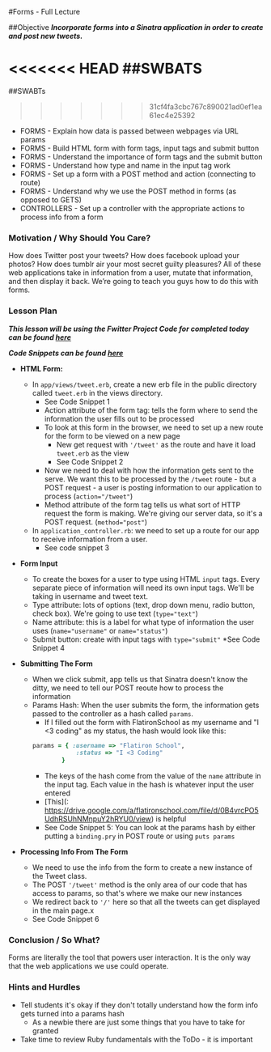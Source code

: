 #Forms - Full Lecture

##Objective
***Incorporate forms into a Sinatra application in order to create and post new tweets.***

<<<<<<< HEAD
##SWBATS
=======
##SWABTs
>>>>>>> 31cf4fa3cbc767c890021ad0ef1ea61ec4e25392

+ FORMS - Explain how data is passed between webpages via URL params
+ FORMS - Build HTML form with form tags, input tags and submit button
+ FORMS - Understand the importance of form tags and the submit button
+ FORMS - Understand how type and name in the input tag work
+ FORMS - Set up a form with a POST method and action (connecting to route)
+ FORMS - Understand why we use the POST method in forms (as opposed to GETS)
+ CONTROLLERS - Set up a controller with the appropriate actions to process info from a form


### Motivation / Why Should You Care?
How does Twitter post your tweets? How does facebook upload your photos? How does tumblr air your most secret guilty pleasures? All of these web applications take in information from a user, mutate that information, and then display it back. We’re going to teach you guys how to do this with forms.


### Lesson Plan
***This lesson will be using the Fwitter Project Code for completed today can be found [here](https://github.com/learn-co-curriculum/hs-advanced-ruby-sinatra-template/tree/week-2)***

***Code Snippets can be found [here](https://github.com/learn-co-curriculum/hs-week-2-code-snippets)***

+ **HTML Form:**
  * In `app/views/tweet.erb`, create a new erb file in the public directory called `tweet.erb` in the views directory.
    * See Code Snippet 1
    * Action attribute of the form tag: tells the form where to send the information the user fills out to be processed
    * To look at this form in the browser, we need to set up a new route for the form to be viewed on a new page
      * New get request with `'/tweet'` as the route and have it load `tweet.erb` as the view
      * See Code Snippet 2
    * Now we need to deal with how the information gets sent to the serve. We want this to be processed by the `/tweet` route - but a POST request - a user is posting information to our application to process (`action="/tweet"`)
    * Method attribute of the form tag tells us what sort of HTTP request the form is making. We're giving our server data, so it's a POST request. (`method="post"`)
  * In `application_controller.rb`: we need to set up a route for our app to receive information from a user.
    * See code snippet 3

+ **Form Input**
  * To create the boxes for a user to type using HTML `input` tags. Every separate piece of information will need its own input tags. We'll be taking in username and tweet text.
  * Type attribute: lots of options (text, drop down menu, radio button, check box). We're going to use text (`type="text"`)
  * Name attribute: this is a label for what type of information the user uses (`name="username"` or `name="status"`)
  * Submit button: create with input tags with `type="submit"`
  *See Code Snippet 4

+ **Submitting The Form**
  * When we click submit, app tells us that Sinatra doesn't know the ditty, we need to tell our POST reoute how to process the information
  * Params Hash: When the user submits the form, the information gets passed to the controller as a hash called `params`.
    * If I filled out the form with FlatironSchool as my username and "I <3 coding" as my status, the hash would look like this:
    ```ruby
    params = { :username => "Flatiron School",
                :status => "I <3 Coding"
            }
    ````
    * The keys of the hash come from the value of the `name` attribute in the input tag. Each value in the hash is whatever input the user entered
    * [This](: https://drive.google.com/a/flatironschool.com/file/d/0B4vrcPO5UdhRSUhNMnpuY2hRYU0/view) is helpful
    * See Code Snippet 5: You can look at the params hash by either putting a `binding.pry` in POST route or using `puts params`

+ **Processing Info From The Form**
  * We need to use the info from the form to create a new instance of the Tweet class.
  * The POST `'/tweet'` method is the only area of our code that has access to params, so that's where we make our new instances
  * We redirect back to `'/'` here so that all the tweets can get displayed in the main page.x
  * See Code Snippet 6

### Conclusion / So What?
Forms are literally the tool that powers user interaction. It is the only way that the web applications we use could operate.

### Hints and Hurdles
+ Tell students it's okay if they don't totally understand how the form info gets turned into a params hash
  * As a newbie there are just some things that you have to take for granted
+ Take time to review Ruby fundamentals with the ToDo - it is important